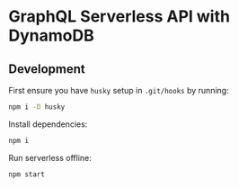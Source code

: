 # GraphQL Serverless API with DynamoDB

## Development

First ensure you have `husky` setup in `.git/hooks` by running:

```sh
npm i -D husky
```

Install dependencies:

```sh
npm i
```

Run serverless offline:

```sh
npm start
```
